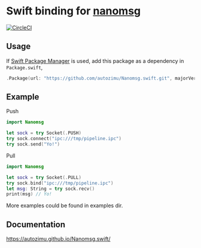 # Swift binding for [nanomsg](http://nanomsg.org/)
[![CircleCI](https://circleci.com/gh/autozimu/Nanomsg.swift.svg?style=svg)](https://circleci.com/gh/autozimu/Nanomsg.swift)

## Usage

If [Swift Package Manager](https://github.com/apple/swift-package-manager) is
used, add this package as a dependency in `Package.swift`,

```swift
.Package(url: "https://github.com/autozimu/Nanomsg.swift.git", majorVersion: 0)
```

## Example

Push
```swift
import Nanomsg

let sock = try Socket(.PUSH)
try sock.connect("ipc:///tmp/pipeline.ipc")
try sock.send("Yo!")
```

Pull

```swift
import Nanomsg

let sock = try Socket(.PULL)
try sock.bind("ipc:///tmp/pipeline.ipc")
let msg: String = try sock.recv()
print(msg) // Yo!
```

More examples could be found in examples dir.

## Documentation

<https://autozimu.github.io/Nanomsg.swift/>
